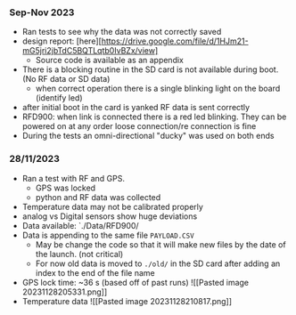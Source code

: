 
### Sep-Nov 2023

- Ran tests to see why the data was not correctly saved
- design report: [here][https://drive.google.com/file/d/1HJm21-mG5jri2jbTdC5BQTLqtb0IvBZx/view]
	- Source code is available as an appendix
- There is a blocking routine in the SD card is not available during boot. (No RF data or SD data)
	- when correct operation there is a single blinking light on the board (identify led)
- after initial boot in the card is yanked RF data is sent correctly
- RFD900: when link is connected there is a red led blinking. They can be powered on at any order loose connection/re connection is fine 
- During the tests an omni-directional "ducky" was used on both ends

### 28/11/2023 

- Ran a test with RF and GPS.
	- GPS was locked
	- python and RF data was collected
- Temperature data may not be calibrated properly 
-  analog vs Digital sensors show huge deviations 
- Data available: `./Data/RFD900/
-  Data is appending to the same file `PAYLOAD.CSV`
	- May be change the code so that it will make new files by the date of the launch.  (not critical)
	- For now old data is moved to `./old/` in the SD card after adding an index to the end of the file name
- GPS lock time: ~36 s (based off of past runs)
	![[Pasted image 20231128205331.png]]
- Temperature data
	![[Pasted image 20231128210817.png]]
